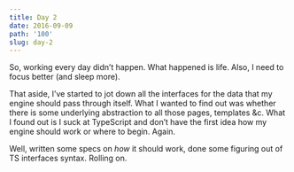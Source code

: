 ```yaml
---
title: Day 2
date: 2016-09-09
path: '100'
slug: day-2
---
```


So, working every day didn’t happen. What happened is life. Also, I need to focus better (and sleep more).

That aside, I’ve started to jot down all the interfaces for the data that my engine should pass through itself. What I wanted to find out was whether there is some underlying abstraction to all those pages, templates &c. What I found out is I suck at TypeScript and don’t have the first idea how my engine should work or where to begin. Again.

Well, written some specs on _how_ it should work, done some figuring out of TS interfaces syntax. Rolling on.